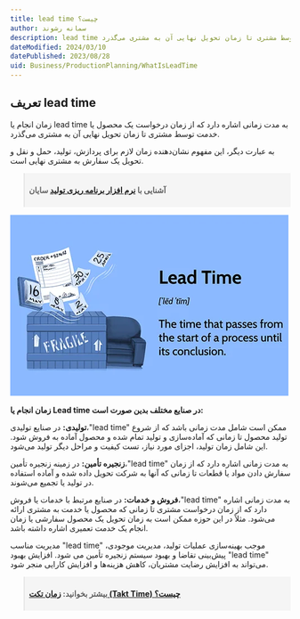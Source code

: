 ```yaml
---
title: lead time چیست؟
author: سمانه رشوند
description: lead time به مدت زمانی اشاره دارد که از زمان درخواست یک محصول یا خدمت توسط مشتری تا زمان تحویل نهایی آن به مشتری می‌گذرد
dateModified: 2024/03/10
datePublished: 2023/08/28
uid: Business/ProductionPlanning/WhatIsLeadTime
---
```


## تعریف lead time
زمان انجام یا lead time به مدت زمانی اشاره دارد که از زمان درخواست یک محصول یا خدمت توسط مشتری تا زمان تحویل نهایی آن به مشتری می‌گذرد. 

به عبارت دیگر، این مفهوم نشان‌دهنده زمان لازم برای پردازش، تولید، حمل و نقل و تحویل یک سفارش به مشتری نهایی است.

<blockquote style="background-color:#f5f5f5; padding:0.5rem">
<p><strong>آشنایی با <a href="https://www.hooshkar.com/Software/Fennec/Module/ProductionPlanning" target="_blank">نرم افزار برنامه ریزی تولید</a> سایان</p></strong></blockquote>


![lead time](./Images/LeadTime.webp)

**زمان انجام یا Lead time در صنایع مختلف بدین صورت است:**

**تولیدی:** در صنایع تولیدی،"lead time"  ممکن است شامل مدت زمانی باشد که از شروع تولید محصول تا زمانی که آماده‌سازی و تولید تمام شده و محصول آماده به فروش شود. این شامل زمان تولید، اجزای مورد نیاز، تست کیفیت و مراحل دیگر تولید می‌شود.

**زنجیره تأمین:** در زمینه زنجیره تأمین،"lead time"  به مدت زمانی اشاره دارد که از زمان سفارش دادن مواد یا قطعات تا زمانی که آنها به شرکت تحویل داده شده و آماده استفاده در تولید یا تجمیع می‌شوند.

**فروش و خدمات:** در صنایع مرتبط با خدمات یا فروش،"lead time"  به مدت زمانی اشاره دارد که از زمان درخواست مشتری تا زمانی که محصول یا خدمت به مشتری ارائه می‌شود. مثلاً در این حوزه ممکن است به زمان تحویل یک محصول سفارشی یا زمان انجام یک خدمت تعمیری اشاره داشته باشد.

مدیریت مناسب "lead time" موجب بهینه‌سازی عملیات تولید، مدیریت موجودی، پیش‌بینی تقاضا و بهبود سیستم زنجیره تأمین می شود. افزایش بهبود "lead time" می‌تواند به افزایش رضایت مشتریان، کاهش هزینه‌ها و افزایش کارایی منجر شود.

<blockquote style="background-color:#f5f5f5; padding:0.5rem">
<p><strong>بیشتر بخوانید: <a href="https://www.hooshkar.com/Wiki/Business/TaktTime" target="_blank">زمان تکت (Takt Time) چیست؟</a></p></strong></blockquote>
